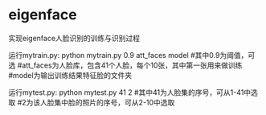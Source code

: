 # eigenface
实现eigenface人脸识别的训练与识别过程

运行mytrain.py:
python  mytrain.py  0.9  att_faces  model
#其中0.9为阈值，可选
#att_faces为人脸库，包含41个人脸，每个10张，其中第一张用来做训练
#model为输出训练结果特征脸的文件夹

运行mytest.py:
python mytest.py 41 2
#其中41为人脸集的序号，可从1-41中选取
#2为该人脸集中脸的照片的序号，可从2-10中选取
